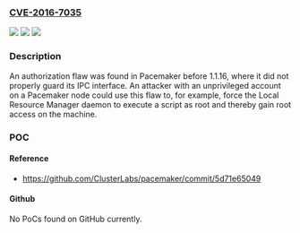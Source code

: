 ### [CVE-2016-7035](https://cve.mitre.org/cgi-bin/cvename.cgi?name=CVE-2016-7035)
![](https://img.shields.io/static/v1?label=Product&message=pacemaker&color=blue)
![](https://img.shields.io/static/v1?label=Version&message=n%2Fa&color=blue)
![](https://img.shields.io/static/v1?label=Vulnerability&message=CWE-285&color=brighgreen)

### Description

An authorization flaw was found in Pacemaker before 1.1.16, where it did not properly guard its IPC interface. An attacker with an unprivileged account on a Pacemaker node could use this flaw to, for example, force the Local Resource Manager daemon to execute a script as root and thereby gain root access on the machine.

### POC

#### Reference
- https://github.com/ClusterLabs/pacemaker/commit/5d71e65049

#### Github
No PoCs found on GitHub currently.

